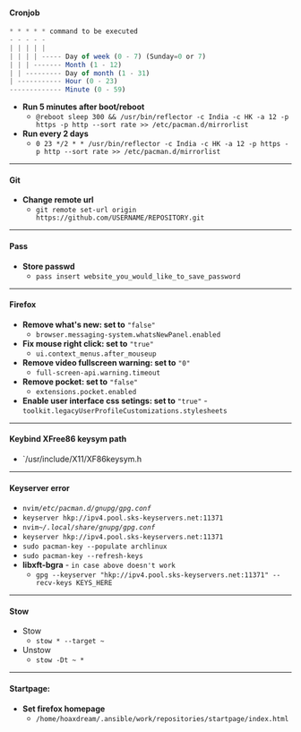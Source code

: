 #### Cronjob
```javascript
* * * * * command to be executed
- - - - -
| | | | |
| | | | ----- Day of week (0 - 7) (Sunday=0 or 7)
| | | ------- Month (1 - 12)
| | --------- Day of month (1 - 31)
| ----------- Hour (0 - 23)
------------- Minute (0 - 59)
```
- **Run 5 minutes after boot/reboot**
  - `@reboot sleep 300 && /usr/bin/reflector -c India -c HK -a 12 -p https -p http --sort rate >> /etc/pacman.d/mirrorlist`
- **Run every 2 days**
  - `0 23 */2 * * /usr/bin/reflector -c India -c HK -a 12 -p https -p http --sort rate >> /etc/pacman.d/mirrorlist`
---
#### Git
  - **Change remote url**
    - `git remote set-url origin https://github.com/USERNAME/REPOSITORY.git`
---
#### Pass
  - **Store passwd**
    - `pass insert website_you_would_like_to_save_password`
---
#### Firefox
- **Remove what's new: set to** `"false"`
  - `browser.messaging-system.whatsNewPanel.enabled`
- **Fix mouse right click:  set to** `"true"`
  - `ui.context_menus.after_mouseup`
- **Remove video fullscreen warning: set to** `"0"`
  - `full-screen-api.warning.timeout`
- **Remove pocket: set to** `"false"`
  - `extensions.pocket.enabled`
- **Enable user interface css setings: set to** `"true"`
  -`toolkit.legacyUserProfileCustomizations.stylesheets`
---
#### Keybind XFree86 keysym path
- `/usr/include/X11/XF86keysym.h
---
#### Keyserver error
  - `nvim`_`/etc/pacman.d/gnupg/gpg.conf`_
  - `keyserver hkp://ipv4.pool.sks-keyservers.net:11371`
  - `nvim`_`~/.local/share/gnupg/gpg.conf`_
  - `keyserver hkp://ipv4.pool.sks-keyservers.net:11371`
  - `sudo pacman-key --populate archlinux`
  - `sudo pacman-key --refresh-keys`
- **libxft-bgra** - `in case above doesn't work`
  - `gpg --keyserver "hkp://ipv4.pool.sks-keyservers.net:11371" --recv-keys KEYS_HERE`
---
#### Stow
- Stow
  - `stow * --target ~`
- Unstow
  - `stow -Dt ~ *`
---
#### Startpage:
  - **Set firefox homepage**
    - `/home/hoaxdream/.ansible/work/repositories/startpage/index.html`
